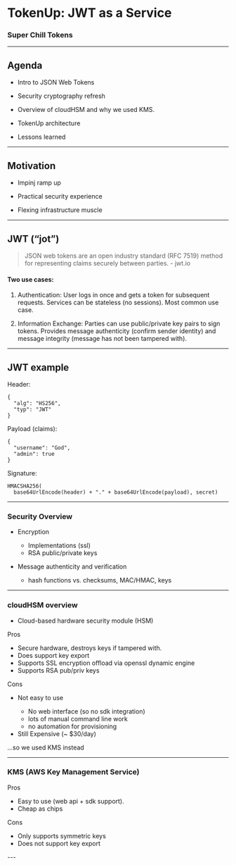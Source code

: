 # TokenUp: JWT as a Service

### Super Chill Tokens

---

## Agenda

- Intro to JSON Web Tokens

- Security cryptography refresh

- Overview of cloudHSM and why we used KMS.

- TokenUp architecture

- Lessons learned

---

## Motivation

- Impinj ramp up

- Practical security experience

- Flexing infrastructure muscle

<!-- ---?code=src/go/server.go&lang=golang&title=Golang File -->

---

## JWT (“jot”)

> JSON web tokens are an open industry standard (RFC 7519) method for  representing claims securely between parties. - jwt.io

#### Two use cases:

1. Authentication: User logs in once and gets a token for subsequent requests. Services can be stateless (no sessions). Most common use case.

2. Information Exchange: Parties can use public/private key pairs to sign tokens. Provides message authenticity (confirm sender identity) and message integrity (message has not been tampered with).

---

## JWT example

Header:
```
{
  "alg": "HS256",
  "typ": "JWT"
}
```

Payload (claims):
```
{
  "username": "God",
  "admin": true
}
```

Signature:
```
HMACSHA256(
  base64UrlEncode(header) + "." + base64UrlEncode(payload), secret)
```

---

### Security Overview

<!-- TODO -->
- Encryption
  - Implementations (ssl)
  - RSA public/private keys

- Message authenticity and verification
  - hash functions vs. checksums, MAC/HMAC, keys

---

### cloudHSM overview

- Cloud-based hardware security module (HSM)

<div class="left">
    <p>Pros</p>
    <ul>
        <li>Secure hardware, destroys keys if tampered with.</li>
        <li>Does support key export </li>
        <li>Supports SSL encryption offload via openssl dynamic engine</li>
        <li>Supports RSA pub/priv keys</li>
    </ul>
</div>
<div class="right">
    <p>Cons</p>
    <ul>
        <li>Not easy to use</li>
          <ul>
            <li>No web interface (so no sdk integration)</li>
            <li>lots of manual command line work</li>
            <li>no automation for provisioning</li>
          </ul>
        <li>Still Expensive (~ $30/day)</li>
    </ul>
</div>

...so we used KMS instead

___

### KMS (AWS Key Management Service)

<div class="left">
    <p>Pros</p>
    <ul>
        <li>Easy to use (web api + sdk support).</li>
        <li>Cheap as chips</li>
    </ul>
</div>
<div class="right">
    <p>Cons</p>
    <ul>
        <li>Only supports symmetric keys</li>
        <li>Does not support key export</li>
    </ul>
</div>
---
